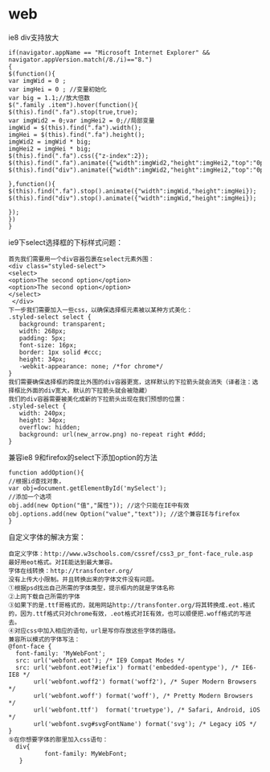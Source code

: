 # web

ie8 div支持放大

    if(navigator.appName == "Microsoft Internet Explorer" && navigator.appVersion.match(/8./i)=="8.") 
    { 
    $(function(){
    var imgWid = 0 ;
    var imgHei = 0 ; //变量初始化
    var big = 1.1;//放大倍数
    $(".family .item").hover(function(){
    $(this).find(".fa").stop(true,true);
    var imgWid2 = 0;var imgHei2 = 0;//局部变量
    imgWid = $(this).find(".fa").width();
    imgHei = $(this).find(".fa").height();
    imgWid2 = imgWid * big;
    imgHei2 = imgHei * big;
    $(this).find(".fa").css({"z-index":2});
    $(this).find(".fa").animate({"width":imgWid2,"height":imgHei2,"top":"0px"});
    $(this).find("div").animate({"width":imgWid2,"height":imgHei2,"top":"0px"});

    },function(){
    $(this).find(".fa").stop().animate({"width":imgWid,"height":imgHei});
    $(this).find("div").stop().animate({"width":imgWid,"height":imgHei});

    });
    })
    }

ie9下select选择框的下标样式问题：

    首先我们需要用一个div容器包裹在select元素外围：
    <div class="styled-select">
    <select>
    <option>The second option</option>
    <option>The second option</option>
    </select>
     </div>
    下一步我们需要加入一些css，以确保选择框元素被以某种方式美化：
    .styled-select select {
       background: transparent;
       width: 268px;
       padding: 5px;
       font-size: 16px;
       border: 1px solid #ccc;
       height: 34px;
       -webkit-appearance: none; /*for chrome*/
    }
    我们需要确保选择框的跨度比外围的div容器更宽，这样默认的下拉箭头就会消失（译者注：选择框比外面的div宽大，默认的下拉箭头就会被隐藏）
    我们的div容器需要被美化成新的下拉箭头出现在我们预想的位置：
    .styled-select {
       width: 240px;
       height: 34px;
       overflow: hidden;
       background: url(new_arrow.png) no-repeat right #ddd;
    }
    
兼容ie8 9和firefox的select下添加option的方法

    function addOption(){ 
    //根据id查找对象， 
    var obj=document.getElementById('mySelect'); 
    //添加一个选项 
    obj.add(new Option("值","属性")); //这个只能在IE中有效 
    obj.options.add(new Option("value","text")); //这个兼容IE与firefox 
    } 
    
自定义字体的解决方案：

    自定义字体：http://www.w3schools.com/cssref/css3_pr_font-face_rule.asp
    最好用eot格式。对IE能达到最大兼容。
    字体在线转换：http://transfonter.org/
    没有上传大小限制。并且转换出来的字体文件没有问题。
    ①根据psd找出自己所需的字体类型，提示框内的就是字体名称
    ②上网下载自己所需的字体
    ③如果下的是.ttf哥格式的，就用网站http://transfonter.org/将其转换成.eot.格式的，因为.ttf格式只对chrome有效，.eot格式对IE有效，也可以顺便把.woff格式的写进去。
    ④对应css中加入相应的语句，url是写你存放这些字体的路径。
    兼容所以模式的字体写法：
    @font-face {
      font-family: 'MyWebFont';
      src: url('webfont.eot'); /* IE9 Compat Modes */
      src: url('webfont.eot?#iefix') format('embedded-opentype'), /* IE6-IE8 */
           url('webfont.woff2') format('woff2'), /* Super Modern Browsers */
           url('webfont.woff') format('woff'), /* Pretty Modern Browsers */
           url('webfont.ttf')  format('truetype'), /* Safari, Android, iOS */
           url('webfont.svg#svgFontName') format('svg'); /* Legacy iOS */
    }
    ⑤在你想要字体的那里加入css语句：
      div{
              font-family: MyWebFont;  
       }
